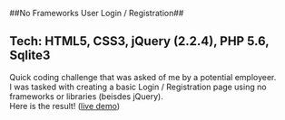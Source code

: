 ##No Frameworks User Login / Registration##

Tech: HTML5, CSS3, jQuery (2.2.4), PHP 5.6, Sqlite3
---

Quick coding challenge that was asked of me by a potential employeer.   
I was tasked with creating a basic Login / Registration page using no frameworks or libraries (beisdes jQuery).     
Here is the result! ([live demo](http://coreykepple.xyz "Demo"))

